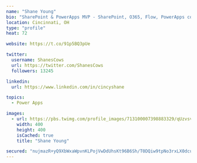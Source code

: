 ```yaml
---
name: "Shane Young"
bio: "SharePoint & PowerApps MVP - SharePoint, O365, Flow, PowerApps consulting? @PowerApps911 | Pure Snark? You found it."
location: Cincinnati, OH
type: "profile"
heat: 72

website: https://t.co/91p5BQ3pUe

twitter:
  username: ShanesCows
  url: https://twitter.com/ShanesCows
  followers: 13245

linkedin:
  url: https://www.linkedin.com/in/cincyshane

topics:
  - Power Apps

images:
  - url: https://pbs.twimg.com/profile_images/713100007398883329/qUzvsvQ3_400x400.jpg
    width: 400
    height: 400
    isCached: true
    title: "Shane Young"

secured: "nujmazR+yQ9XbWxaWpvnKLPojVwDdUhsKt96B6Sh/T0DQiw9tpNo3rxLX0dcuqpO66fkc11AjsT4clmD16U3ehokb+q6HwC3nTW2VOc2OfVRk0ZXWQIaLTxCVoPugVJA4IRuCLkARsgvwyaM+q3M+OVCCs9cIXfCj8WAgMDiqFw856PPytI+qIvrssOwcrHasr1mO4tvoVLtxFOVa+I/NkLqyUJTgSeU9LF8l2pLXflxvUI5eErxgkVdjNUXI2zmnu20tjFamr8W79RZ/VTJreqWcDmp6FJyqTqCiKxDC1BmtYP+cyjtH8u836+XDYRwIO9i5xTwDmSSiKk6+OrLxPldla5+l2sNmk5r/cM7uTQbrWDlm4nGNxjgKLDqShEJFiZ2nV2GVlPRMpzdpnyfCOxs2nuqaHbwnhdXGFK/yW0=;y0hKJao6VuhFVTN8/6DJZw=="
---
```



